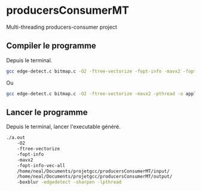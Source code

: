 # producersConsumerMT

Multi-threading producers-consumer project

## Compiler le programme

Depuis le terminal.

```bash
gcc edge-detect.c bitmap.c -O2 -ftree-vectorize -fopt-info -mavx2 -fopt-info-vec-all -lpthread
```
Ou
```bash
gcc edge-detect.c bitmap.c -O2 -ftree-vectorize -mavx2 -pthread -o apply-effect
```

## Lancer le programme

Depuis le terminal, lancer l'executable généré.

```bash
./a.out 
	-O2 
	-ftree-vectorize 
	-fopt-info 
	-mavx2 
	-fopt-info-vec-all 
	/home/neal/Documents/projetgcc/producersConsumerMT/input/ 
	/home/neal/Documents/projetgcc/producersConsumerMT/output/ 
	-boxblur -edgedetect -sharpen -lpthread
```